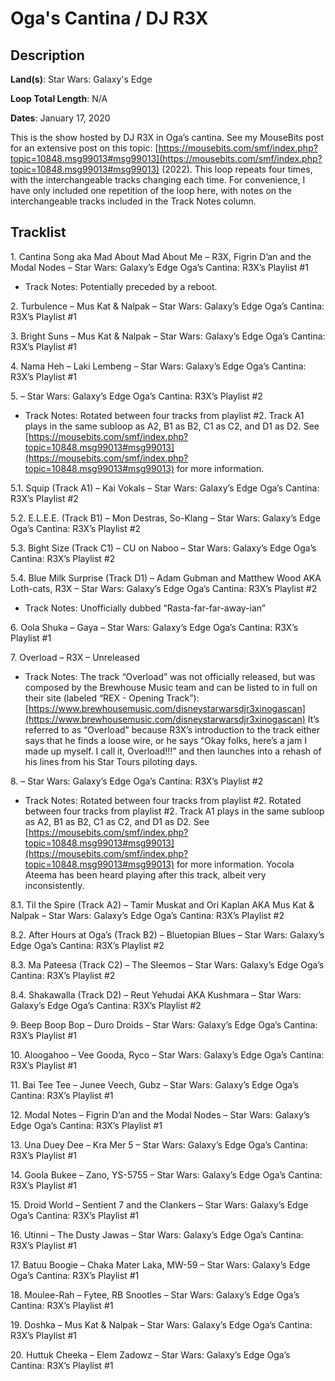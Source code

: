 # Oga's Cantina / DJ R3X

## Description

**Land(s)**: Star Wars: Galaxy's Edge

**Loop Total Length**: N/A

**Dates**: January 17, 2020

This is the show hosted by DJ R3X in Oga’s cantina. See my MouseBits post for an extensive post on this topic: [https://mousebits.com/smf/index.php?topic=10848.msg99013#msg99013](https://mousebits.com/smf/index.php?topic=10848.msg99013#msg99013) (2022). This loop repeats four times, with the interchangeable tracks changing each time. For convenience, I have only included one repetition of the loop here, with notes on the interchangeable tracks included in the Track Notes column.

## Tracklist

1\. Cantina Song aka Mad About Mad About Me – R3X, Figrin D’an and the Modal Nodes – Star Wars: Galaxy’s Edge Oga’s Cantina: R3X’s Playlist #1

- Track Notes: Potentially preceded by a reboot.

2\. Turbulence – Mus Kat & Nalpak – Star Wars: Galaxy’s Edge Oga’s Cantina: R3X’s Playlist #1



3\. Bright Suns – Mus Kat & Nalpak – Star Wars: Galaxy’s Edge Oga’s Cantina: R3X’s Playlist #1



4\. Nama Heh – Laki Lembeng – Star Wars: Galaxy’s Edge Oga’s Cantina: R3X’s Playlist #1



5\. <Interchangeable Track> – Star Wars: Galaxy’s Edge Oga’s Cantina: R3X’s Playlist #2

- Track Notes: Rotated between four tracks from playlist #2. Track A1 plays in the same subloop as A2, B1 as B2, C1 as C2, and D1 as D2. See [https://mousebits.com/smf/index.php?topic=10848.msg99013#msg99013](https://mousebits.com/smf/index.php?topic=10848.msg99013#msg99013) for more information.

5.1\. Squip (Track A1) – Kai Vokals – Star Wars: Galaxy’s Edge Oga’s Cantina: R3X’s Playlist #2



5.2\. E.L.E.E. (Track B1) – Mon Destras, So-Klang – Star Wars: Galaxy’s Edge Oga’s Cantina: R3X’s Playlist #2



5.3\. Bight Size (Track C1) – CU on Naboo – Star Wars: Galaxy’s Edge Oga’s Cantina: R3X’s Playlist #2



5.4\. Blue Milk Surprise (Track D1) – Adam Gubman and Matthew Wood AKA Loth-cats, R3X – Star Wars: Galaxy’s Edge Oga’s Cantina: R3X’s Playlist #2

- Track Notes: Unofficially dubbed “Rasta-far-far-away-ian”

6\. Oola Shuka – Gaya – Star Wars: Galaxy’s Edge Oga’s Cantina: R3X’s Playlist #1



7\. Overload – R3X – Unreleased

- Track Notes: The track “Overload” was not officially released, but was composed by the Brewhouse Music team and can be listed to in full on their site (labeled “REX - Opening Track”):
[https://www.brewhousemusic.com/disneystarwarsdjr3xinogascan](https://www.brewhousemusic.com/disneystarwarsdjr3xinogascan)
It’s referred to as “Overload” because R3X’s introduction to the track either says that he finds a loose wire, or he says “Okay folks, here’s a jam I made up myself. I call it, Overload!!!” and then launches into a rehash of his lines from his Star Tours piloting days.

8\. <Interchangeable Track> – Star Wars: Galaxy’s Edge Oga’s Cantina: R3X’s Playlist #2

- Track Notes: Rotated between four tracks from playlist #2. Rotated between four tracks from playlist #2. Track A1 plays in the same subloop as A2, B1 as B2, C1 as C2, and D1 as D2. See [https://mousebits.com/smf/index.php?topic=10848.msg99013#msg99013](https://mousebits.com/smf/index.php?topic=10848.msg99013#msg99013) for more information. Yocola Ateema has been heard playing after this track, albeit very inconsistently.

8.1\. Til the Spire (Track A2) – Tamir Muskat and Ori Kaplan AKA Mus Kat & Nalpak – Star Wars: Galaxy’s Edge Oga’s Cantina: R3X’s Playlist #2



8.2\. After Hours at Oga’s (Track B2) – Bluetopian Blues – Star Wars: Galaxy’s Edge Oga’s Cantina: R3X’s Playlist #2



8.3\. Ma Pateesa (Track C2) – The Sleemos – Star Wars: Galaxy’s Edge Oga’s Cantina: R3X’s Playlist #2



8.4\. Shakawalla (Track D2) – Reut Yehudai AKA Kushmara – Star Wars: Galaxy’s Edge Oga’s Cantina: R3X’s Playlist #2



9\. Beep Boop Bop – Duro Droids – Star Wars: Galaxy’s Edge Oga’s Cantina: R3X’s Playlist #1



10\. Aloogahoo – Vee Gooda, Ryco – Star Wars: Galaxy’s Edge Oga’s Cantina: R3X’s Playlist #1



11\. Bai Tee Tee – Junee Veech, Gubz – Star Wars: Galaxy’s Edge Oga’s Cantina: R3X’s Playlist #1



12\. Modal Notes – Figrin D’an and the Modal Nodes – Star Wars: Galaxy’s Edge Oga’s Cantina: R3X’s Playlist #1



13\. Una Duey Dee – Kra Mer 5 – Star Wars: Galaxy’s Edge Oga’s Cantina: R3X’s Playlist #1



14\. Goola Bukee – Zano, YS-5755 – Star Wars: Galaxy’s Edge Oga’s Cantina: R3X’s Playlist #1



15\. Droid World – Sentient 7 and the Clankers – Star Wars: Galaxy’s Edge Oga’s Cantina: R3X’s Playlist #1



16\. Utinni – The Dusty Jawas – Star Wars: Galaxy’s Edge Oga’s Cantina: R3X’s Playlist #1



17\. Batuu Boogie – Chaka Mater Laka, MW-59 – Star Wars: Galaxy’s Edge Oga’s Cantina: R3X’s Playlist #1



18\. Moulee-Rah – Fytee, RB Snootles – Star Wars: Galaxy’s Edge Oga’s Cantina: R3X’s Playlist #1



19\. Doshka – Mus Kat & Nalpak – Star Wars: Galaxy’s Edge Oga’s Cantina: R3X’s Playlist #1



20\. Huttuk Cheeka – Elem Zadowz – Star Wars: Galaxy’s Edge Oga’s Cantina: R3X’s Playlist #1


